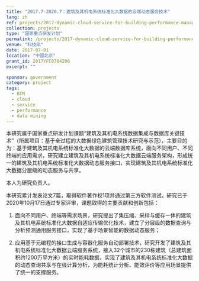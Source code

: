 ```yaml
---
title: "2017.7-2020.7：建筑及其机电系统标准化大数据的云端动态服务技术"
lang: zh
ref: projects/2017-dynamic-cloud-service-for-building-performance-management
collection: projects
type: "国家重点研发计划"
permalink: /projects/2017-dynamic-cloud-service-for-building-performance-management
venue: "科技部"
date: 2017-07-01
location: "中国北京"
grant_id: 2017YFC0704200
excerpt: ""

sponsor: government
category: project
tags: 
  - BIM
  - cloud
  - service
  - performance
  - data mining
---
```


本研究属于国家重点研发计划课题“建筑及其机电系统数据集成与数据库关键技术”（所属项目：基于全过程的大数据绿色建筑管理技术研究与示范），主要目的为：基于建筑及其机电系统标准化大数据的云端数据库系统，面向不同用户、不同终端的应用需求，研究建立建筑及其机电系统标准化大数据云端服务架构，形成统一的建筑及其机电系统标准化大数据动态服务接口，实现建筑及其机电系统标准化大数据分层级的动态服务与共享。

 本人为研究负责人。

本研究累计发表论文7篇，取得软件著作权1项并通过第三方软件测试，研究已于2020年10月17日通过专家评审，课题取得的主要贡献和创新包括：

1. 面向不同用户、终端等需求场景，研究提出了集压缩、采样与缓存一体的建筑及其机电系统标准化大数据自适应传输优化技术，建立了分层级的数据查询与分析预测通用服务接口，实现了基于场景智能的数据动态服务；

2. 应用基于元编程的接口生成与容器化服务自动部署技术，研究开发了建筑及其机电系统标准化大数据云端服务系统，接入32个城市的230栋建筑（总建筑面积约1200万平方米）的实时能耗数据，实现了建筑及其机电系统标准化大数据的动态查询共享与在线计算分析，为能耗统计分析、能效评价等应用场景提供了统一的支撑服务。
